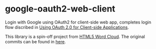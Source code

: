 # google-oauth2-web-client

Login with Google using OAuth2 for client-side web app, completes login flow discribed in [Using OAuth 2.0 for Client-side Applications](https://developers.google.com/accounts/docs/OAuth2UserAgent).

This library is a spin-off project from [HTML5 Word Cloud](https://github.com/timdream/wordcloud). The original commits can be found in [here](https://github.com/timdream/wordcloud/commits/master/go2.js).